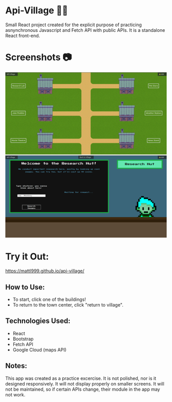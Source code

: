 # Api-Village 🧑‍🌾

Small React project created for the explicit purpose of practicing asnynchronous Javascript and Fetch API with public APIs. It is a standalone React front-end. 

# Screenshots :camera:
![Alt text](https://github.com/mattl999/screenshots/blob/main/api-village/api-sc1.png?raw=true)
![Alt text](https://github.com/mattl999/screenshots/blob/main/api-village/api-sc2.png?raw=true)


# Try it Out:

https://mattl999.github.io/api-village/ 

## How to Use:
- To start, click one of the buildings!
- To return to the town center, click "return to village".

## Technologies Used:
- React
- Bootstrap 
- Fetch API
- Google Cloud (maps API)


## Notes: 
This app was created as a practice excercise. It is not polished, nor is it designed responsively. It will not display properly on smaller screens. It will not be maintained, so if certain APIs change, their module in the app may not work.
